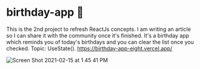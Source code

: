 # birthday-app 🎂

This is the 2nd project to refresh ReactJs concepts. I am writing an article so I can share it with the community once it's finished.
It's a birthday app which reminds you of today's birthdays and you can clear the list once you checked. 
Topic: UseState().
https://birthday-app-eight.vercel.app/

![Screen Shot 2021-02-15 at 1 45 41 PM](https://user-images.githubusercontent.com/60779542/107930465-75f89380-6f94-11eb-8893-ffa42bd302af.png)
